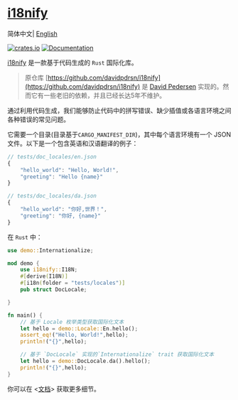 # [i18nify](https://github.com/kingzcheung/i18nify)
简体中文| [English](./README.md)

[![crates.io](https://img.shields.io/crates/v/i18nify.svg)](https://crates.io/crates/i18nify) [![Documentation](https://docs.rs/i18nify/badge.svg)](https://docs.rs/i18nify)


[i18nify](https://github.com/kingzcheung/i18nify) 是一款基于代码生成的 `Rust` 国际化库。

> 原仓库 [https://github.com/davidpdrsn/i18nify](https://github.com/davidpdrsn/i18nify) 是 [David Pedersen](https://github.com/davidpdrsn) 实现的。然而它有一些老旧的依赖，并且已经长达5年不维护。

通过利用代码生成，我们能够防止代码中的拼写错误、缺少插值或各语言环境之间各种错误的常见问题。

它需要一个目录(目录基于`CARGO_MANIFEST_DIR`)，其中每个语言环境有一个 JSON 文件。以下是一个包含英语和汉语翻译的例子：

```javascript
// tests/doc_locales/en.json
{
    "hello_world": "Hello, World!",
    "greeting": "Hello {name}"
}

// tests/doc_locales/da.json
{
    "hello_world": "你好,世界！",
    "greeting": "你好, {name}"
}
```
在 `Rust` 中：
```rust
use demo::Internationalize;

mod demo {
    use i18nify::I18N;
    #[derive(I18N)]
    #[i18n(folder = "tests/locales")]
    pub struct DocLocale;

}

fn main() {
    // 基于 Locale 枚举类型获取国际化文本
    let hello = demo::Locale::En.hello();
    assert_eq!("Hello, World!",hello);
    println!("{}",hello);

    // 基于 `DocLocale` 实现的`Internationalize` trait 获取国际化文本
    let hello = demo::DocLocale.da().hello();
    println!("{}",hello);
}

```

你可以在 <[文档](https://docs.rs/i18nify)> 获取更多细节。